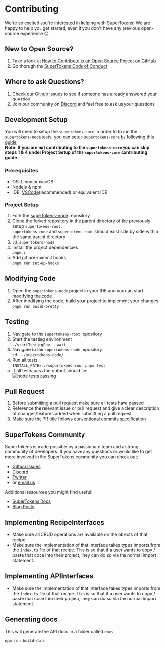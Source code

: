 # Contributing

We're so excited you're interested in helping with SuperTokens! We are happy to help you get started, even if you don't have any previous open-source experience :blush:

## New to Open Source?

1. Take a look at [How to Contribute to an Open Source Project on GitHub](https://egghead.io/courses/how-to-contribute-to-an-open-source-project-on-github)
2. Go thorugh the [SuperTokens Code of Conduct](https://github.com/supertokens/supertokens-node/blob/master/CODE_OF_CONDUCT.md)

## Where to ask Questions?

1. Check our [Github Issues](https://github.com/supertokens/supertokens-node/issues) to see if someone has already answered your question.
2. Join our community on [Discord](https://supertokens.com/discord) and feel free to ask us your questions

## Development Setup

You will need to setup the `supertokens-core` in order to to run the `supertokens-node` tests, you can setup `supertokens-core` by following this [guide](https://github.com/supertokens/supertokens-core/blob/master/CONTRIBUTING.md#development-setup)  
**Note: If you are not contributing to the `supertokens-core` you can skip steps 1 & 4 under Project Setup of the `supertokens-core` contributing guide.**

### Prerequisites

-   OS: Linux or macOS
-   Nodejs & npm
-   IDE: [VSCode](https://code.visualstudio.com/download)(recommended) or equivalent IDE

### Project Setup

1. Fork the [supertokens-node](https://github.com/supertokens/supertokens-node) repository
2. Clone the forked repository in the parent directory of the previously setup `supertokens-root`.  
   `supertokens-node` and `supertokens-root` should exist side by side within the same parent directory
3. `cd supertokens-node`
4. Install the project dependencies  
   `pnpm i`
5. Add git pre-commit hooks  
   `pnpm run set-up-hooks`

## Modifying Code

1. Open the `supertokens-node` project in your IDE and you can start modifying the code
2. After modifying the code, build your project to implement your changes  
   `pnpm run build-pretty`

## Testing

1. Navigate to the `supertokens-root` repository
2. Start the testing environment  
   `./startTestingEnv --wait`
3. Navigate to the `supertokens-node` repository  
   `cd ../supertokens-node/`
4. Run all tests  
   `INSTALL_PATH=../supertokens-root pnpm test`
5. If all tests pass the output should be:  
   ![node tests passing](https://github.com/supertokens/supertokens-logo/blob/master/images/supertokens-node-tests-passing.png)

## Pull Request

1. Before submitting a pull request make sure all tests have passed
2. Reference the relevant issue or pull request and give a clear description of changes/features added when submitting a pull request
3. Make sure the PR title follows [conventional commits](https://www.conventionalcommits.org/en/v1.0.0/) specification

## SuperTokens Community

SuperTokens is made possible by a passionate team and a strong community of developers. If you have any questions or would like to get more involved in the SuperTokens community you can check out:

-   [Github Issues](https://github.com/supertokens/supertokens-node/issues)
-   [Discord](https://supertokens.com/discord)
-   [Twitter](https://twitter.com/supertokensio)
-   or [email us](mailto:team@supertokens.com)

Additional resources you might find useful:

-   [SuperTokens Docs](https://supertokens.com/docs/community/getting-started/installation)
-   [Blog Posts](https://supertokens.com/blog/)

## Implementing RecipeInterfaces

-   Make sure all CRUD operations are available on the objects of that recipe
-   Make sure the implementation of that interface takes types imports from the `index.ts` file of that recipe. This is so that if a user wants to copy / paste that code into their project, they can do so via the normal import statement.

## Implementing APIInterfaces

-   Make sure the implementation of that interface takes types imports from the `index.ts` file of that recipe. This is so that if a user wants to copy / paste that code into their project, they can do so via the normal import statement.

## Generating docs

This will generate the API docs in a folder called `docs`

```
npm run build-docs
```

